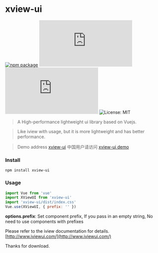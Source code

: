 # xview-ui

[![npm package](https://img.shields.io/npm/v/xview-ui.svg)](https://www.npmjs.org/package/xview-ui)
![JS gzip size](http://img.badgesize.io/https://unpkg.com/xview-ui/dist/xview-ui.umd.min.js?compression=gzip&label=gzip:%20JS)
![CSS gzip size](http://img.badgesize.io/https://unpkg.com/xview-ui/dist/index.css?compression=gzip&label=gzip:%20CSS)
![License: MIT](https://img.shields.io/npm/l/xview-ui)

> A High-performance lightweight ui library based on Vuejs.

> Like iview with usage, but it is more lightweight and has better performance.

> Demo address [xview-ui](https://xview-ui.web.app)
> 中国用户请访问 [xview-ui demo](https://liliang2019.gitee.io/xview-ui)

### Install

```
npm install xview-ui
```
### Usage

```javascript
import Vue from 'vue'
import XViewUI from 'xview-ui'
import 'xview-ui/dist/index.css'
Vue.use(XViewUI, { prefix: '' })
```

**options.prefix**: Set component prefix, If you pass in an empty string, No need to use components with prefixes

Please refer to the iview documentation for details. [http://www.iviewui.com/](http://www.iviewui.com/)

Thanks for download.
